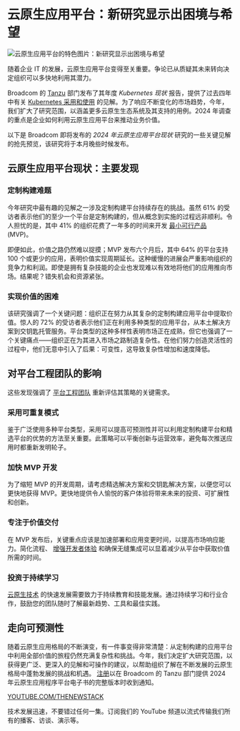 # 云原生应用平台：新研究显示出困境与希望

![云原生应用平台的特色图片：新研究显示出困境与希望](https://cdn.thenewstack.io/media/2024/06/1fe45680-cloud-native-app-platform-research-2024-1024x576.jpg)

随着企业 IT 的发展，云原生应用平台变得至关重要。争论已从质疑其未来转向决定组织可以多快地利用其潜力。

Broadcom 的 [Tanzu](https://tanzu.vmware.com?utm_content=inline+mention) 部门发布了其年度 *Kubernetes 现状* 报告，提供了过去四年中有关 [Kubernetes 采用和使用](https://roadmap.sh/kubernetes) 的见解。为了响应不断变化的市场趋势，今年，我们扩大了研究范围，以涵盖更多云原生生态系统及其支持的用例。2024 年调查的重点是企业如何利用云原生应用平台来推动业务价值。

以下是 Broadcom 即将发布的 *2024 年云原生应用平台现状* 研究的一些关键见解的抢先预览，该研究将于本月晚些时候发布。

## 云原生应用平台现状：主要发现

### 定制构建难题

今年研究中最有趣的见解之一涉及定制构建平台持续存在的挑战。虽然 61% 的受访者表示他们的至少一个平台是定制构建的，但从概念到实施的过程远非顺利。令人担忧的是，其中 41% 的组织花费了一年多的时间来开发 [最小可行产品](https://thenewstack.io/platform-teams-start-small-to-win-big/) (MVP)。

即便如此，价值之路仍然难以捉摸；MVP 发布六个月后，其中 64% 的平台支持 100 个或更少的应用，表明价值实现周期延长。这种缓慢的进展会严重影响组织的竞争力和利润。即使是拥有复杂技能的企业也发现难以有效地将他们的应用推向市场。结果呢？错失机会和资源紧张。

### 实现价值的困难

该研究强调了一个关键问题：组织正在努力从其复杂的定制构建应用平台中提取价值。惊人的 72% 的受访者表示他们正在利用多种类型的应用平台，从本土解决方案到交钥匙托管服务。平台类型的这种多样性表明市场正在成熟，但它也强调了一个关键痛点——组织正在为其进入市场之路制造复杂性。在他们努力创造灵活性的过程中，他们无意中引入了后果：可变性，这导致复杂性增加和速度降低。

## 对平台工程团队的影响

这些发现强调了 [平台工程团队](https://thenewstack.io/at-run-time-driving-outcomes-with-a-platform-engineering-team/) 重新评估其策略的关键需求。

### 采用可重复模式

鉴于广泛使用多种平台类型，采用可以提高可预测性并可以利用定制构建平台和精选平台的优势的方法至关重要。此策略可以平衡创新与运营效率，避免每次推送应用时都重新发明轮子。

### 加快 MVP 开发

为了缩短 MVP 的开发周期，请考虑精选解决方案和交钥匙解决方案，以便您可以更快地获得 MVP。更快地提供令人愉悦的客户体验将带来未来的投资、可扩展性和创新。

### 专注于价值交付

在 MVP 发布后，关键重点应该是加速部署和应用变更时间，以提高市场响应能力。简化流程、 [增强开发者体验](https://thenewstack.io/idps-give-developers-more-freedom-to-write-code/) 和确保无缝集成可以显着减少从平台中获取价值所需的时间。

### 投资于持续学习

[云原生技术](https://thenewstack.io/cloud-native/) 的快速发展需要致力于持续教育和技能发展。通过持续学习和行业合作，鼓励您的团队随时了解最新趋势、工具和最佳实践。

## 走向可预测性

随着云原生应用格局的不断演变，有一件事变得非常清楚：从定制构建的应用平台中利用全部价值的旅程仍然充满复杂性和挑战。今年，我们决定扩大研究范围，以获得更广泛、更深入的见解和可操作的建议，以帮助组织了解在不断发展的云原生格局中蓬勃发展的挑战和机遇。
[注册](http://go-vmware.broadcom.com/2024-State-of-Cloud-Native-App-Platforms)以在 Broadcom 的 Tanzu 部门提供 2024 年云原生应用程序平台电子书的完整版本时收到通知。

[YOUTUBE.COM/THENEWSTACK](https://youtube.com/thenewstack?sub_confirmation=1)

技术发展迅速，不要错过任何一集。订阅我们的 YouTube 频道以流式传输我们所有的播客、访谈、演示等。